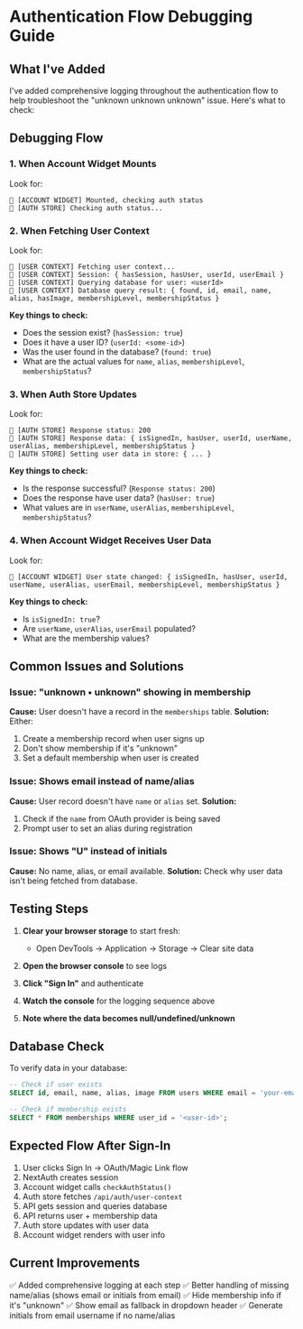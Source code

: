 # Authentication Flow Debugging Guide

## What I've Added

I've added comprehensive logging throughout the authentication flow to help troubleshoot the "unknown unknown unknown" issue. Here's what to check:

## Debugging Flow

### 1. **When Account Widget Mounts**

Look for:

```
🔐 [ACCOUNT WIDGET] Mounted, checking auth status
🔐 [AUTH STORE] Checking auth status...
```

### 2. **When Fetching User Context**

Look for:

```
🔐 [USER CONTEXT] Fetching user context...
🔐 [USER CONTEXT] Session: { hasSession, hasUser, userId, userEmail }
🔐 [USER CONTEXT] Querying database for user: <userId>
🔐 [USER CONTEXT] Database query result: { found, id, email, name, alias, hasImage, membershipLevel, membershipStatus }
```

**Key things to check:**

- Does the session exist? (`hasSession: true`)
- Does it have a user ID? (`userId: <some-id>`)
- Was the user found in the database? (`found: true`)
- What are the actual values for `name`, `alias`, `membershipLevel`, `membershipStatus`?

### 3. **When Auth Store Updates**

Look for:

```
🔐 [AUTH STORE] Response status: 200
🔐 [AUTH STORE] Response data: { isSignedIn, hasUser, userId, userName, userAlias, membershipLevel, membershipStatus }
🔐 [AUTH STORE] Setting user data in store: { ... }
```

**Key things to check:**

- Is the response successful? (`Response status: 200`)
- Does the response have user data? (`hasUser: true`)
- What values are in `userName`, `userAlias`, `membershipLevel`, `membershipStatus`?

### 4. **When Account Widget Receives User Data**

Look for:

```
🔐 [ACCOUNT WIDGET] User state changed: { isSignedIn, hasUser, userId, userName, userAlias, userEmail, membershipLevel, membershipStatus }
```

**Key things to check:**

- Is `isSignedIn: true`?
- Are `userName`, `userAlias`, `userEmail` populated?
- What are the membership values?

## Common Issues and Solutions

### Issue: "unknown • unknown" showing in membership

**Cause:** User doesn't have a record in the `memberships` table.
**Solution:** Either:

1. Create a membership record when user signs up
2. Don't show membership if it's "unknown"
3. Set a default membership when user is created

### Issue: Shows email instead of name/alias

**Cause:** User record doesn't have `name` or `alias` set.
**Solution:**

1. Check if the `name` from OAuth provider is being saved
2. Prompt user to set an alias during registration

### Issue: Shows "U" instead of initials

**Cause:** No name, alias, or email available.
**Solution:** Check why user data isn't being fetched from database.

## Testing Steps

1. **Clear your browser storage** to start fresh:

   - Open DevTools → Application → Storage → Clear site data

2. **Open the browser console** to see logs

3. **Click "Sign In"** and authenticate

4. **Watch the console** for the logging sequence above

5. **Note where the data becomes null/undefined/unknown**

## Database Check

To verify data in your database:

```sql
-- Check if user exists
SELECT id, email, name, alias, image FROM users WHERE email = 'your-email@example.com';

-- Check if membership exists
SELECT * FROM memberships WHERE user_id = '<user-id>';
```

## Expected Flow After Sign-In

1. User clicks Sign In → OAuth/Magic Link flow
2. NextAuth creates session
3. Account widget calls `checkAuthStatus()`
4. Auth store fetches `/api/auth/user-context`
5. API gets session and queries database
6. API returns user + membership data
7. Auth store updates with user data
8. Account widget renders with user info

## Current Improvements

✅ Added comprehensive logging at each step
✅ Better handling of missing name/alias (shows email or initials from email)
✅ Hide membership info if it's "unknown"
✅ Show email as fallback in dropdown header
✅ Generate initials from email username if no name/alias
